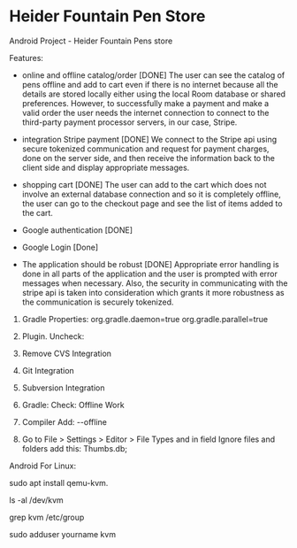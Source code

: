 # Heider Fountain Pen Store

Android Project - Heider Fountain Pens store

Features:

- online and offline catalog/order [DONE]
The user can see the catalog of pens offline and add to cart even if there is no internet because all the details are stored locally either using the local Room database or shared preferences. However, to successfully make a payment and make a valid order the user needs the internet connection to connect to the third-party payment processor servers, in our case, Stripe.


- integration Stripe payment [DONE]
We connect to the Stripe api using secure tokenized communication and request for payment charges, done on the server side, and then receive the information back to the client side and display appropriate messages.

- shopping cart [DONE]
The user can add to the cart which does not involve an external database connection and so it is completely offline, the user can go to the checkout page and see the list of items added to the cart. 

- Google authentication [DONE]

- Google Login [Done]

- The application should be robust [DONE]
Appropriate error handling is done in all parts of the application and the user is prompted with error messages when necessary. Also, the security in communicating with the stripe api is taken into consideration which grants it more robustness as the communication is securely tokenized.  

1. Gradle Properties:
org.gradle.daemon=true
org.gradle.parallel=true

2. Plugin. Uncheck:
1. Remove CVS Integration
2. Git Integration
3. Subversion Integration

3. Gradle:
Check: Offline Work

4. Compiler
Add:  --offline

5. Go to File > Settings > Editor > File Types 
and in field Ignore files and folders add this: Thumbs.db;


Android For Linux:


sudo apt install qemu-kvm.

ls -al /dev/kvm

grep kvm /etc/group

sudo adduser yourname kvm

